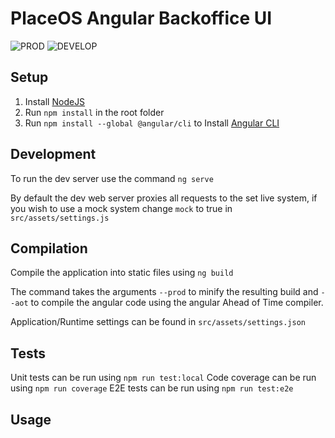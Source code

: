 # PlaceOS Angular Backoffice UI

![PROD](https://github.com/PlaceOS/backoffice/workflows/PROD/badge.svg)
![DEVELOP](https://github.com/PlaceOS/backoffice/workflows/DEVELOP/badge.svg)

## Setup

1. Install [NodeJS](https://nodejs.org/en/download/current/)
1. Run `npm install` in the root folder
1. Run `npm install --global @angular/cli` to Install [Angular CLI](https://github.com/angular/angular-cli)

## Development

To run the dev server use the command `ng serve`

By default the dev web server proxies all requests to the set live system, if you wish to use a mock system change `mock` to true in `src/assets/settings.js`

## Compilation

Compile the application into static files using `ng build`

The command takes the arguments `--prod` to minify the resulting build and `--aot` to compile the angular code using the angular Ahead of Time compiler.

Application/Runtime settings can be found in `src/assets/settings.json`

## Tests

Unit tests can be run using `npm run test:local`
Code coverage can be run using `npm run coverage`
E2E tests can be run using `npm run test:e2e`

## Usage

